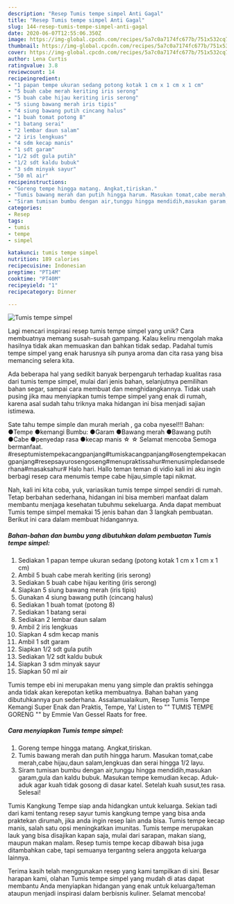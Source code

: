 ```yaml
---
description: "Resep Tumis tempe simpel Anti Gagal"
title: "Resep Tumis tempe simpel Anti Gagal"
slug: 144-resep-tumis-tempe-simpel-anti-gagal
date: 2020-06-07T12:55:06.350Z
image: https://img-global.cpcdn.com/recipes/5a7c0a7174fc677b/751x532cq70/tumis-tempe-simpel-foto-resep-utama.jpg
thumbnail: https://img-global.cpcdn.com/recipes/5a7c0a7174fc677b/751x532cq70/tumis-tempe-simpel-foto-resep-utama.jpg
cover: https://img-global.cpcdn.com/recipes/5a7c0a7174fc677b/751x532cq70/tumis-tempe-simpel-foto-resep-utama.jpg
author: Lena Curtis
ratingvalue: 3.8
reviewcount: 14
recipeingredient:
- "1 papan tempe ukuran sedang potong kotak 1 cm x 1 cm x 1 cm"
- "5 buah cabe merah keriting iris serong"
- "5 buah cabe hijau keriting iris serong"
- "5 siung bawang merah iris tipis"
- "4 siung bawang putih cincang halus"
- "1 buah tomat potong 8"
- "1 batang serai"
- "2 lembar daun salam"
- "2 iris lengkuas"
- "4 sdm kecap manis"
- "1 sdt garam"
- "1/2 sdt gula putih"
- "1/2 sdt kaldu bubuk"
- "3 sdm minyak sayur"
- "50 ml air"
recipeinstructions:
- "Goreng tempe hingga matang. Angkat,tiriskan."
- "Tumis bawang merah dan putih hingga harum. Masukan tomat,cabe merah,cabe hijau,daun salam,lengkuas dan serai hingga 1/2 layu."
- "Siram tumisan bumbu dengan air,tunggu hingga mendidih,masukan garam,gula dan kaldu bubuk. Masukan tempe kemudian kecap. Aduk-aduk agar kuah tidak gosong di dasar katel. Setelah kuah susut,tes rasa. Selesai!"
categories:
- Resep
tags:
- tumis
- tempe
- simpel

katakunci: tumis tempe simpel 
nutrition: 189 calories
recipecuisine: Indonesian
preptime: "PT14M"
cooktime: "PT40M"
recipeyield: "1"
recipecategory: Dinner

---
```



![Tumis tempe simpel](https://img-global.cpcdn.com/recipes/5a7c0a7174fc677b/751x532cq70/tumis-tempe-simpel-foto-resep-utama.jpg)

Lagi mencari inspirasi resep tumis tempe simpel yang unik? Cara membuatnya memang susah-susah gampang. Kalau keliru mengolah maka hasilnya tidak akan memuaskan dan bahkan tidak sedap. Padahal tumis tempe simpel yang enak harusnya sih punya aroma dan cita rasa yang bisa memancing selera kita.

Ada beberapa hal yang sedikit banyak berpengaruh terhadap kualitas rasa dari tumis tempe simpel, mulai dari jenis bahan, selanjutnya pemilihan bahan segar, sampai cara membuat dan menghidangkannya. Tidak usah pusing jika mau menyiapkan tumis tempe simpel yang enak di rumah, karena asal sudah tahu triknya maka hidangan ini bisa menjadi sajian istimewa.

Sate tahu tempe simple dan murah meriah , ga coba nyesel!!! Bahan: ●Tempe ●kemangi Bumbu: ●Garam ●Bawang merah ●Bawang putih ●Cabe ●penyedap rasa ●kecap manis ☆ ☆ Selamat mencoba Semoga bermanfaat. #reseptumistempekacangpanjang#tumiskacangpanjang#osengtempekacangpanjang#resepsayurosengoseng#menupraktissahur#menusimpledansederhana#masaksahur# Halo hari. Hallo teman teman di vidio kali ini aku ingin berbagi resep cara menumis tempe cabe hijau,simple tapi nikmat.


Nah, kali ini kita coba, yuk, variasikan tumis tempe simpel sendiri di rumah. Tetap berbahan sederhana, hidangan ini bisa memberi manfaat dalam membantu menjaga kesehatan tubuhmu sekeluarga. Anda dapat membuat Tumis tempe simpel memakai 15 jenis bahan dan 3 langkah pembuatan. Berikut ini cara dalam membuat hidangannya.

<!--inarticleads1-->

##### Bahan-bahan dan bumbu yang dibutuhkan dalam pembuatan Tumis tempe simpel:

1. Sediakan 1 papan tempe ukuran sedang (potong kotak 1 cm x 1 cm x 1 cm)
1. Ambil 5 buah cabe merah keriting (iris serong)
1. Sediakan 5 buah cabe hijau keriting (iris serong)
1. Siapkan 5 siung bawang merah (iris tipis)
1. Gunakan 4 siung bawang putih (cincang halus)
1. Sediakan 1 buah tomat (potong 8)
1. Sediakan 1 batang serai
1. Sediakan 2 lembar daun salam
1. Ambil 2 iris lengkuas
1. Siapkan 4 sdm kecap manis
1. Ambil 1 sdt garam
1. Siapkan 1/2 sdt gula putih
1. Sediakan 1/2 sdt kaldu bubuk
1. Siapkan 3 sdm minyak sayur
1. Siapkan 50 ml air


Tumis tempe ebi ini merupakan menu yang simple dan praktis sehingga anda tidak akan kerepotan ketika membuatnya. Bahan bahan yang dibutuhkannya pun sederhana. Assalamualaikum, Resep Tumis Tempe Kemangi Super Enak dan Praktis, Tempe, Ya! Listen to &#34;&#34; TUMIS TEMPE GORENG &#34;&#34; by Emmie Van Gessel Raats for free. 

<!--inarticleads2-->

##### Cara menyiapkan Tumis tempe simpel:

1. Goreng tempe hingga matang. Angkat,tiriskan.
1. Tumis bawang merah dan putih hingga harum. Masukan tomat,cabe merah,cabe hijau,daun salam,lengkuas dan serai hingga 1/2 layu.
1. Siram tumisan bumbu dengan air,tunggu hingga mendidih,masukan garam,gula dan kaldu bubuk. Masukan tempe kemudian kecap. Aduk-aduk agar kuah tidak gosong di dasar katel. Setelah kuah susut,tes rasa. Selesai!


Tumis Kangkung Tempe siap anda hidangkan untuk keluarga. Sekian tadi dari kami tentang resep sayur tumis kangkung tempe yang bisa anda praktekan dirumah, jika anda ingin resep lain anda bisa. Tumis tempe kecap manis, salah satu opsi meningkatkan imunitas. Tumis tempe merupakan lauk yang bisa disajikan kapan saja, mulai dari sarapan, makan siang, maupun makan malam. Resep tumis tempe kecap dibawah bisa juga ditambahkan cabe, tapi semuanya tergantng selera anggota keluarga lainnya. 

Terima kasih telah menggunakan resep yang kami tampilkan di sini. Besar harapan kami, olahan Tumis tempe simpel yang mudah di atas dapat membantu Anda menyiapkan hidangan yang enak untuk keluarga/teman ataupun menjadi inspirasi dalam berbisnis kuliner. Selamat mencoba!
